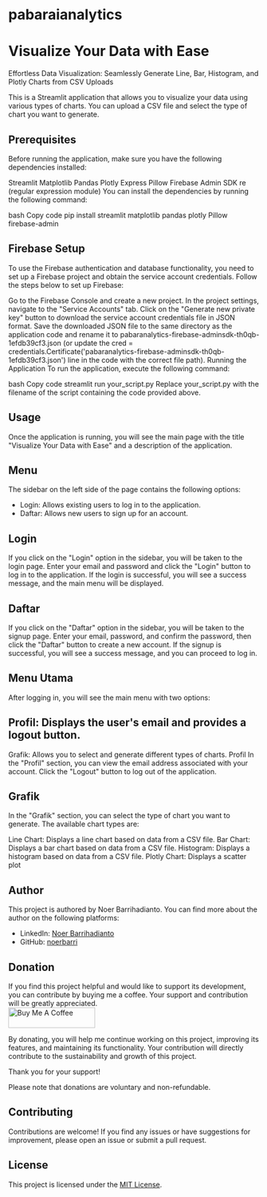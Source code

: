 # pabaraianalytics

# Visualize Your Data with Ease
Effortless Data Visualization: Seamlessly Generate Line, Bar, Histogram, and Plotly Charts from CSV Uploads

This is a Streamlit application that allows you to visualize your data using various types of charts. You can upload a CSV file and select the type of chart you want to generate.

## Prerequisites
Before running the application, make sure you have the following dependencies installed:

Streamlit
Matplotlib
Pandas
Plotly Express
Pillow
Firebase Admin SDK
re (regular expression module)
You can install the dependencies by running the following command:

bash
Copy code
pip install streamlit matplotlib pandas plotly Pillow firebase-admin
## Firebase Setup
To use the Firebase authentication and database functionality, you need to set up a Firebase project and obtain the service account credentials. Follow the steps below to set up Firebase:

Go to the Firebase Console and create a new project.
In the project settings, navigate to the "Service Accounts" tab.
Click on the "Generate new private key" button to download the service account credentials file in JSON format.
Save the downloaded JSON file to the same directory as the application code and rename it to pabaranalytics-firebase-adminsdk-th0qb-1efdb39cf3.json (or update the cred = credentials.Certificate('pabaranalytics-firebase-adminsdk-th0qb-1efdb39cf3.json') line in the code with the correct file path).
Running the Application
To run the application, execute the following command:

bash
Copy code
streamlit run your_script.py
Replace your_script.py with the filename of the script containing the code provided above.

## Usage
Once the application is running, you will see the main page with the title "Visualize Your Data with Ease" and a description of the application.

## Menu
The sidebar on the left side of the page contains the following options:

- Login: Allows existing users to log in to the application.
- Daftar: Allows new users to sign up for an account.

## Login
If you click on the "Login" option in the sidebar, you will be taken to the login page. Enter your email and password and click the "Login" button to log in to the application. If the login is successful, you will see a success message, and the main menu will be displayed.

## Daftar
If you click on the "Daftar" option in the sidebar, you will be taken to the signup page. Enter your email, password, and confirm the password, then click the "Daftar" button to create a new account. If the signup is successful, you will see a success message, and you can proceed to log in.

## Menu Utama
After logging in, you will see the main menu with two options:

## Profil: Displays the user's email and provides a logout button.
Grafik: Allows you to select and generate different types of charts.
Profil
In the "Profil" section, you can view the email address associated with your account. Click the "Logout" button to log out of the application.

## Grafik
In the "Grafik" section, you can select the type of chart you want to generate. The available chart types are:

Line Chart: Displays a line chart based on data from a CSV file.
Bar Chart: Displays a bar chart based on data from a CSV file.
Histogram: Displays a histogram based on data from a CSV file.
Plotly Chart: Displays a scatter plot

## Author

This project is authored by Noer Barrihadianto. You can find more about the author on the following platforms:

- LinkedIn: [Noer Barrihadianto](https://www.linkedin.com/in/noerbarry/)
- GitHub: [noerbarri](https://github.com/noerbarry)

## Donation
If you find this project helpful and would like to support its development, you can contribute by buying me a coffee. Your support and contribution will be greatly appreciated.
<br>
<a href="https://www.buymeacoffee.com/noerbarry" target="_blank"><img src="https://cdn.buymeacoffee.com/buttons/default-orange.png" alt="Buy Me A Coffee" height="41" width="174"></a>

By donating, you will help me continue working on this project, improving its features, and maintaining its functionality. Your contribution will directly contribute to the sustainability and growth of this project.

Thank you for your support!

Please note that donations are voluntary and non-refundable.


## Contributing

Contributions are welcome! If you find any issues or have suggestions for improvement, please open an issue or submit a pull request.

## License

This project is licensed under the [MIT License](LICENSE).
